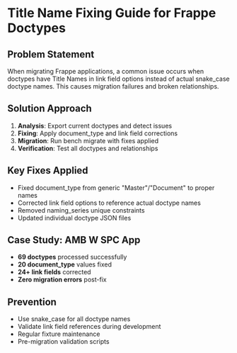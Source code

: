 # Title Name Fixing Guide for Frappe Doctypes

## Problem Statement
When migrating Frappe applications, a common issue occurs when doctypes have Title Names in link field options instead of actual snake_case doctype names. This causes migration failures and broken relationships.

## Solution Approach
1. **Analysis**: Export current doctypes and detect issues
2. **Fixing**: Apply document_type and link field corrections  
3. **Migration**: Run bench migrate with fixes applied
4. **Verification**: Test all doctypes and relationships

## Key Fixes Applied
- Fixed document_type from generic "Master"/"Document" to proper names
- Corrected link field options to reference actual doctype names
- Removed naming_series unique constraints
- Updated individual doctype JSON files

## Case Study: AMB W SPC App
- **69 doctypes** processed successfully
- **20 document_type** values fixed
- **24+ link fields** corrected
- **Zero migration errors** post-fix

## Prevention
- Use snake_case for all doctype names
- Validate link field references during development
- Regular fixture maintenance
- Pre-migration validation scripts

